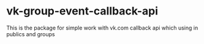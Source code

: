 # vk-group-event-callback-api
This is the package for simple work with vk.com callback api which using in publics and groups
